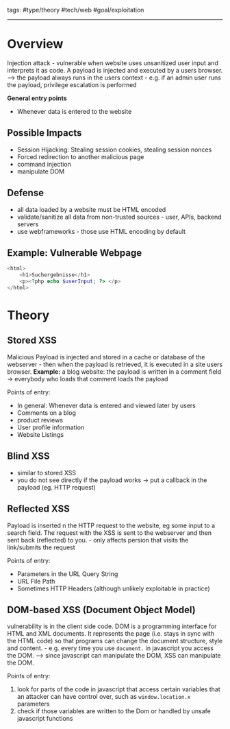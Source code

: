 tags: #type/theory #tech/web #goal/exploitation 

---
# Overview
Injection attack - vulnerable when website uses unsanitized user input and interprets it as code.
A payload is injected and executed by a users browser. --> the payload always runs in the users context - e.g. if an admin user runs the payload, privilege escalation is performed

**General entry points**
- Whenever data is entered to the website
## Possible Impacts
- Session Hijacking: Stealing session cookies, stealing session nonces
- Forced redirection to another malicious page
- command injection
- manipulate DOM
## Defense
- all data loaded by a website must be HTML encoded
- validate/sanitize all data from non-trusted sources - user, APIs, backend servers
- use webframeworks - those use HTML encoding by default
## Example: Vulnerable Webpage
``` php
<html>
	<h1>Suchergebnisse</h1>
	<p><?php echo $userInput; ?> </p>
</html>
```
# Theory
## Stored XSS
Malicious Payload is injected and stored in a cache or database of the webserver - then when  the payload is retrieved, it is executed in a site users browser.
**Example:** a blog website: the payload is written in a comment field -> everybody who loads that comment loads the payload

Points of entry:
- In general: Whenever data is entered and viewed later by users
- Comments on a blog
- product reviews
- User profile information  
- Website Listings
## Blind XSS
- similar to stored XSS
- you do not see directly if the payload works -> put a callback in the payload (eg. HTTP request)
## Reflected XSS
Payload is inserted n the HTTP request to the website, eg some input to a search field. The request  with the XSS is sent to the webserver and then sent back (reflected) to you. - only affects persion that visits the link/submits the request

Points of entry:
-   Parameters in the URL Query String
-   URL File Path
-   Sometimes HTTP Headers (although unlikely exploitable in practice)
## DOM-based XSS (Document Object Model)
vulnerability is in the client side code.
DOM is a programming interface for HTML and XML documents. It represents the page (i.e. stays in sync with the HTML code) so that programs can change the document structure, style and content. - e.g. every time you use `document.` in javascript you access the DOM. --> since javascript can manipulate the DOM, XSS can manipulate the DOM.

Points  of entry:
1. look for parts of the code in javascript that access certain variables that an attacker can have control over, such as `window.location.x` parameters
2. check if those variables are written to the Dom or handled by unsafe javascript functions

